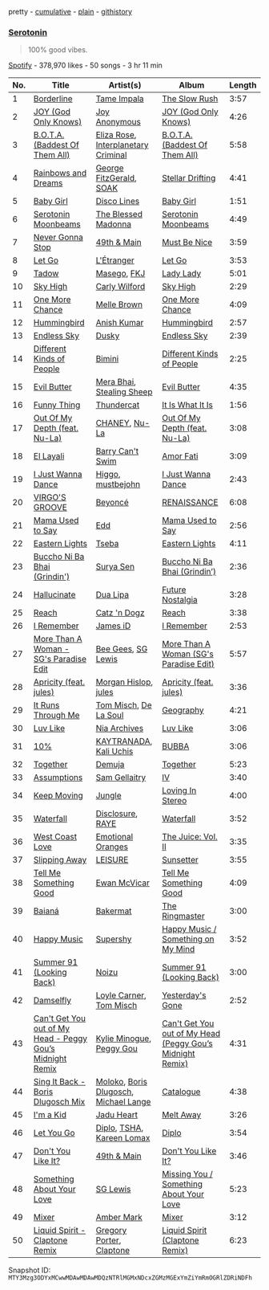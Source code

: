 pretty - [cumulative](/playlists/cumulative/37i9dQZF1DWYMroOc5KTTh.md) - [plain](/playlists/plain/37i9dQZF1DWYMroOc5KTTh) - [githistory](https://github.githistory.xyz/mackorone/spotify-playlist-archive/blob/main/playlists/plain/37i9dQZF1DWYMroOc5KTTh)

### [Serotonin](https://open.spotify.com/playlist/37i9dQZF1DWYMroOc5KTTh)

> 100% good vibes.

[Spotify](https://open.spotify.com/user/spotify) - 378,970 likes - 50 songs - 3 hr 11 min

| No. | Title | Artist(s) | Album | Length |
|---|---|---|---|---|
| 1 | [Borderline](https://open.spotify.com/track/5hM5arv9KDbCHS0k9uqwjr) | [Tame Impala](https://open.spotify.com/artist/5INjqkS1o8h1imAzPqGZBb) | [The Slow Rush](https://open.spotify.com/album/31qVWUdRrlb8thMvts0yYL) | 3:57 |
| 2 | [JOY \(God Only Knows\)](https://open.spotify.com/track/2gTF3yPxvDpW2EAYbOVeIt) | [Joy Anonymous](https://open.spotify.com/artist/3pK4EcflBpG1Kpmjk5LK2R) | [JOY \(God Only Knows\)](https://open.spotify.com/album/6g4DJWWISxd3PwUFM9sleU) | 4:26 |
| 3 | [B.O.T.A\. \(Baddest Of Them All\)](https://open.spotify.com/track/45bfH0GZvUyujIBiKRhXso) | [Eliza Rose](https://open.spotify.com/artist/4XC335ouK6pXyq4QiIb8bP), [Interplanetary Criminal](https://open.spotify.com/artist/6uJ51uV5rYzu1MJkC4CceI) | [B.O.T.A\. \(Baddest Of Them All\)](https://open.spotify.com/album/2lQgd3Svp1ZWAzZPLobAPK) | 5:58 |
| 4 | [Rainbows and Dreams](https://open.spotify.com/track/7skKYebcq4DBnVGJdanIGb) | [George FitzGerald](https://open.spotify.com/artist/3KOHpygRuo1ruQAbEneR3t), [SOAK](https://open.spotify.com/artist/4PLsMEk2DCRVlVL2a9aZAv) | [Stellar Drifting](https://open.spotify.com/album/10R86B7gmlS7yVf8IBx9uE) | 4:41 |
| 5 | [Baby Girl](https://open.spotify.com/track/2cSdAkzAf2T4j4aLvx4LLz) | [Disco Lines](https://open.spotify.com/artist/5Kmr0b3ip8g9P2i0dLTC3Z) | [Baby Girl](https://open.spotify.com/album/06SuoEMTpd5PGRVwuIpETC) | 1:51 |
| 6 | [Serotonin Moonbeams](https://open.spotify.com/track/0hJfuyUwtEYMlGgvr3nzz9) | [The Blessed Madonna](https://open.spotify.com/artist/4TvhRzxIL1le2PWCeUqxQw) | [Serotonin Moonbeams](https://open.spotify.com/album/1UTc8WInycl4tVgJ1yODaO) | 4:49 |
| 7 | [Never Gonna Stop](https://open.spotify.com/track/216LOkWfwFC0oI2ffMApMc) | [49th & Main](https://open.spotify.com/artist/0nnF48t4C8uqGS5HPnCN3F) | [Must Be Nice](https://open.spotify.com/album/6OofM4R1bZLZXrU1Pwr09L) | 3:59 |
| 8 | [Let Go](https://open.spotify.com/track/7qcSgxqwo2HWEKBHy7Rj6I) | [L'Étranger](https://open.spotify.com/artist/2dUL2pPThe3zZWRTWvGN9m) | [Let Go](https://open.spotify.com/album/3BDoH104fPr6Q2Qy1Oc2Bh) | 3:53 |
| 9 | [Tadow](https://open.spotify.com/track/51rPRW8NjxZoWPPjnRGzHw) | [Masego](https://open.spotify.com/artist/3ycxRkcZ67ALN3GQJ57Vig), [FKJ](https://open.spotify.com/artist/2FwDTncULUnmANIh7qKa5z) | [Lady Lady](https://open.spotify.com/album/2wqG59dVVQlJaxoO7N0LJt) | 5:01 |
| 10 | [Sky High](https://open.spotify.com/track/3zpeoc3FEhSnW7Ahfap0zd) | [Carly Wilford](https://open.spotify.com/artist/0kDLD7hkKb5cLyEMMi8iFN) | [Sky High](https://open.spotify.com/album/6xjZ4PntOsJF5jQStary0x) | 2:29 |
| 11 | [One More Chance](https://open.spotify.com/track/2fs9HGUstxf0r1nbUsX9pr) | [Melle Brown](https://open.spotify.com/artist/0sD8M4PoVLNDJ82fi6oG5e) | [One More Chance](https://open.spotify.com/album/0Br04dEwKsxbvjQnBKqKC5) | 4:09 |
| 12 | [Hummingbird](https://open.spotify.com/track/1umWAgRo8Fi7Az5fKFcQhA) | [Anish Kumar](https://open.spotify.com/artist/4pSMnAlD8JVEW3eZDuaQH8) | [Hummingbird](https://open.spotify.com/album/1kjyIelizf9o2QVpVpDt2z) | 2:57 |
| 13 | [Endless Sky](https://open.spotify.com/track/3oHOObxpYRdsRwVqizxWNM) | [Dusky](https://open.spotify.com/artist/5gqoUf9vKKv96b1c0GBKwu) | [Endless Sky](https://open.spotify.com/album/2gudZLuzUEnf5AXljy75vO) | 2:39 |
| 14 | [Different Kinds of People](https://open.spotify.com/track/3GEmPTpDTiPWyeHQVmYeMg) | [Bimini](https://open.spotify.com/artist/5QSfJ3Ny5A3AAmv2gg1pCk) | [Different Kinds of People](https://open.spotify.com/album/2vpi1QyC7RVqetk2sXYEb5) | 2:25 |
| 15 | [Evil Butter](https://open.spotify.com/track/1H6VUUUkJfS61xILe4Ly54) | [Mera Bhai](https://open.spotify.com/artist/4C8nlIoLPOidEuovsSBSqU), [Stealing Sheep](https://open.spotify.com/artist/3ghT43Gj41br25PvBCDS22) | [Evil Butter](https://open.spotify.com/album/3HPABO1zYO6djDsOWTEVh8) | 4:35 |
| 16 | [Funny Thing](https://open.spotify.com/track/1c5CllrZr45UBhWpIqM332) | [Thundercat](https://open.spotify.com/artist/4frXpPxQQZwbCu3eTGnZEw) | [It Is What It Is](https://open.spotify.com/album/59GRmAvlGs7KjLizFnV7Y9) | 1:56 |
| 17 | [Out Of My Depth \(feat\. Nu\-La\)](https://open.spotify.com/track/36QnWEgMhGqX40Jw3MuOZU) | [CHANEY](https://open.spotify.com/artist/2dUjApyXX9UqIsFGzoHyhX), [Nu\-La](https://open.spotify.com/artist/4yzrGOiPCcssfpKBT0bnHR) | [Out Of My Depth \(feat\. Nu\-La\)](https://open.spotify.com/album/4ucoXcuxkDJ7mkv4Mk5BRp) | 3:08 |
| 18 | [El Layali](https://open.spotify.com/track/51qw9DAEYn0RS23LtwZU84) | [Barry Can't Swim](https://open.spotify.com/artist/0vTVU0KH0CVzijsoKGsTPl) | [Amor Fati](https://open.spotify.com/album/67gwUv9SBJYgjhTnysFPU6) | 3:09 |
| 19 | [I Just Wanna Dance](https://open.spotify.com/track/4dJsbFmhri91euJQbhVqT8) | [Higgo](https://open.spotify.com/artist/0f1qSxprIDtLaJfIaEJb64), [mustbejohn](https://open.spotify.com/artist/5hgZ7PGI0EM2UfiWAIKdFc) | [I Just Wanna Dance](https://open.spotify.com/album/56zVapikmKNxBhX4Osw5ts) | 2:43 |
| 20 | [VIRGO'S GROOVE](https://open.spotify.com/track/0Fl4eWzVaMUOdXcOrj6F1q) | [Beyoncé](https://open.spotify.com/artist/6vWDO969PvNqNYHIOW5v0m) | [RENAISSANCE](https://open.spotify.com/album/6FJxoadUE4JNVwWHghBwnb) | 6:08 |
| 21 | [Mama Used to Say](https://open.spotify.com/track/5nBxSUHByokFink81qOwbx) | [Edd](https://open.spotify.com/artist/2yATHzEnQZ0nO5NCokVTmX) | [Mama Used to Say](https://open.spotify.com/album/1gYQbg0itVL6DyE4zA7oox) | 2:56 |
| 22 | [Eastern Lights](https://open.spotify.com/track/0pB9l6GPqjwH46cbxLAVnJ) | [Tseba](https://open.spotify.com/artist/5GDVlpxmmh7VMNQMVpxRjf) | [Eastern Lights](https://open.spotify.com/album/1uxm5mezOuEInR9LE7By5Z) | 4:11 |
| 23 | [Buccho Ni Ba Bhai \(Grindin'\)](https://open.spotify.com/track/6l4YeeXa8ptLDG1pFTialk) | [Surya Sen](https://open.spotify.com/artist/4hqsQ13aH4njud9LBg2Qap) | [Buccho Ni Ba Bhai \(Grindin’\)](https://open.spotify.com/album/1pymXwecUkhfq2alX9bCmS) | 2:36 |
| 24 | [Hallucinate](https://open.spotify.com/track/1nYeVF5vIBxMxfPoL0SIWg) | [Dua Lipa](https://open.spotify.com/artist/6M2wZ9GZgrQXHCFfjv46we) | [Future Nostalgia](https://open.spotify.com/album/7fJJK56U9fHixgO0HQkhtI) | 3:28 |
| 25 | [Reach](https://open.spotify.com/track/5Qh5dgVlsM9wAC8CczAq3G) | [Catz 'n Dogz](https://open.spotify.com/artist/5tYqFEuFELxnJZgGmmsfSh) | [Reach](https://open.spotify.com/album/4qfKKvcWUcxJLsw1CcRfiy) | 3:38 |
| 26 | [I Remember](https://open.spotify.com/track/4i2WXVsRASNJwwv6zKrJBj) | [James iD](https://open.spotify.com/artist/71DeYbYuvsHDJJYwIBfMBS) | [I Remember](https://open.spotify.com/album/08ymuFZ6OEEQrNuIs6YVcr) | 2:53 |
| 27 | [More Than A Woman \- SG's Paradise Edit](https://open.spotify.com/track/0L3XCv9i9IHs8cJEVhsJ3J) | [Bee Gees](https://open.spotify.com/artist/1LZEQNv7sE11VDY3SdxQeN), [SG Lewis](https://open.spotify.com/artist/0GG2cWaonE4JPrjcCCQ1EG) | [More Than A Woman \(SG's Paradise Edit\)](https://open.spotify.com/album/2iTmTEm55PIjLdYjDCKh96) | 5:57 |
| 28 | [Apricity \(feat\. jules\)](https://open.spotify.com/track/0WgPeBuFxnyiFiPt5gdsEL) | [Morgan Hislop](https://open.spotify.com/artist/1M1AEVIsxhvm4lAkuC2LyC), [jules](https://open.spotify.com/artist/38lbchSS1uIomHvHUNtJp9) | [Apricity \(feat\. jules\)](https://open.spotify.com/album/3wjEG5ukwncxnrMLtrBjRU) | 3:36 |
| 29 | [It Runs Through Me](https://open.spotify.com/track/0vMctOnb4YNIvbqgkbWNDy) | [Tom Misch](https://open.spotify.com/artist/1uiEZYehlNivdK3iQyAbye), [De La Soul](https://open.spotify.com/artist/1Z8ODXyhEBi3WynYw0Rya6) | [Geography](https://open.spotify.com/album/0hDnsNkxpMDZrpBlGjldtW) | 4:21 |
| 30 | [Luv Like](https://open.spotify.com/track/3cJSNe3eSkegr9dZsZxr6c) | [Nia Archives](https://open.spotify.com/artist/7BMR0fwtEvzGtK4rNGdoiQ) | [Luv Like](https://open.spotify.com/album/3dGdrMdedYlcSaijiU6AV3) | 3:06 |
| 31 | [10%](https://open.spotify.com/track/41SwdQIX8Hy2u6fuEDgvWr) | [KAYTRANADA](https://open.spotify.com/artist/6qgnBH6iDM91ipVXv28OMu), [Kali Uchis](https://open.spotify.com/artist/1U1el3k54VvEUzo3ybLPlM) | [BUBBA](https://open.spotify.com/album/5FQ4sOGqRWUA5wO20AwPcO) | 3:06 |
| 32 | [Together](https://open.spotify.com/track/3IZ5rlo8Vncz2lOAYnB2If) | [Demuja](https://open.spotify.com/artist/1LfqhJiCiHfVzrBOVaBXc1) | [Together](https://open.spotify.com/album/4fGsqupoBci4jYcuL59geK) | 5:23 |
| 33 | [Assumptions](https://open.spotify.com/track/4NczzeHBQPPDO0B9AAmB8d) | [Sam Gellaitry](https://open.spotify.com/artist/07UJz804RJxqNvxFXC3h9H) | [IV](https://open.spotify.com/album/53M9zXvxd0itS7VImk5i7R) | 3:40 |
| 34 | [Keep Moving](https://open.spotify.com/track/4rf0IVQDFjr27T4sgah5Pf) | [Jungle](https://open.spotify.com/artist/59oA5WbbQvomJz2BuRG071) | [Loving In Stereo](https://open.spotify.com/album/3xuvOKpNqynROqZt8Tvcfh) | 4:00 |
| 35 | [Waterfall](https://open.spotify.com/track/3X2Aw6bQ7TfMMKsTzjTlDg) | [Disclosure](https://open.spotify.com/artist/6nS5roXSAGhTGr34W6n7Et), [RAYE](https://open.spotify.com/artist/5KKpBU5eC2tJDzf0wmlRp2) | [Waterfall](https://open.spotify.com/album/2GDxorOmiV0k1LnoAoiTIi) | 3:52 |
| 36 | [West Coast Love](https://open.spotify.com/track/4NFD9ea0uH0MtoC30yNYE1) | [Emotional Oranges](https://open.spotify.com/artist/12trz2INGglrKMzLmg0y2C) | [The Juice: Vol\. II](https://open.spotify.com/album/6q8BNcH6wkWwWC0fGoJwkS) | 3:35 |
| 37 | [Slipping Away](https://open.spotify.com/track/07AbRgKmb5KfppwtZbZqDI) | [LEISURE](https://open.spotify.com/artist/7b04D0yLktCUpvxQBhmG7R) | [Sunsetter](https://open.spotify.com/album/2jzhUfQcf0ypdVTs5eViUU) | 3:55 |
| 38 | [Tell Me Something Good](https://open.spotify.com/track/5krhFNgUcYHwXlNPJJYzFM) | [Ewan McVicar](https://open.spotify.com/artist/4d2NUjh9ZrzG1ZZdhpSDKH) | [Tell Me Something Good](https://open.spotify.com/album/4tyukGQ3uDTgjLHxHZocH4) | 4:09 |
| 39 | [Baianá](https://open.spotify.com/track/3q9oTSo64CrjOiPwI4DbWE) | [Bakermat](https://open.spotify.com/artist/3MyFDtqB80WZvbtCZRsekM) | [The Ringmaster](https://open.spotify.com/album/6gVyolnWeV2RyvzxxFIvro) | 3:00 |
| 40 | [Happy Music](https://open.spotify.com/track/7uGpUhy4uf2UrHH7TyhM6C) | [Supershy](https://open.spotify.com/artist/2hk94pAZS1iYSqoICeTyh1) | [Happy Music / Something on My Mind](https://open.spotify.com/album/3UgxrgP8q9U0Zjz4t7PPGR) | 3:52 |
| 41 | [Summer 91 \(Looking Back\)](https://open.spotify.com/track/4FEcEwbE2vsqhxbTPtiNTL) | [Noizu](https://open.spotify.com/artist/3VRyybsQu0MDG0F2LBxnv7) | [Summer 91 \(Looking Back\)](https://open.spotify.com/album/4QCh5emLRWuIg8CUzprNXm) | 3:00 |
| 42 | [Damselfly](https://open.spotify.com/track/32sBVB5HmrwJ6e9g0S2BRL) | [Loyle Carner](https://open.spotify.com/artist/4oDjh8wNW5vDHyFRrDYC4k), [Tom Misch](https://open.spotify.com/artist/1uiEZYehlNivdK3iQyAbye) | [Yesterday's Gone](https://open.spotify.com/album/6wjryxtrKxzTZID9kyZUV5) | 2:52 |
| 43 | [Can't Get You out of My Head \- Peggy Gou’s Midnight Remix](https://open.spotify.com/track/1Rnx52PUuhrLrj306hOZHb) | [Kylie Minogue](https://open.spotify.com/artist/4RVnAU35WRWra6OZ3CbbMA), [Peggy Gou](https://open.spotify.com/artist/2mLA48B366zkELXYx7hcDN) | [Can't Get You out of My Head \(Peggy Gou’s Midnight Remix\)](https://open.spotify.com/album/046ZhN1OxrBDq9KSUQTzm3) | 4:31 |
| 44 | [Sing It Back \- Boris Dlugosch Mix](https://open.spotify.com/track/53qhh1kdcX4gRBShoW4LK8) | [Moloko](https://open.spotify.com/artist/4aaBjq7VqqQvpSF69GglvO), [Boris Dlugosch](https://open.spotify.com/artist/5mrwZhvK7J8K34cWeFG3ru), [Michael Lange](https://open.spotify.com/artist/0r3oYkStfoV3sVeoQ1vmtw) | [Catalogue](https://open.spotify.com/album/5sCp2ukwrtpYj5wGfMx78M) | 4:38 |
| 45 | [I'm a Kid](https://open.spotify.com/track/4RkQzVNxEt6JwOXCWolXsr) | [Jadu Heart](https://open.spotify.com/artist/7vjRpVXoecwKTEsrb9iscj) | [Melt Away](https://open.spotify.com/album/4aakJBO52AmbAK0sMy8blA) | 3:26 |
| 46 | [Let You Go](https://open.spotify.com/track/0KG7XrgM20KEmJrKsyFDAm) | [Diplo](https://open.spotify.com/artist/5fMUXHkw8R8eOP2RNVYEZX), [TSHA](https://open.spotify.com/artist/2kLa7JZu4Ijdz1Gle2khZh), [Kareen Lomax](https://open.spotify.com/artist/0Fb9qTWnjsB90xH3zWr4oa) | [Diplo](https://open.spotify.com/album/5pdR4YX2zWMXotdF034UYY) | 3:54 |
| 47 | [Don't You Like It?](https://open.spotify.com/track/6u0TL1wqLwuPDAjZeB95R4) | [49th & Main](https://open.spotify.com/artist/0nnF48t4C8uqGS5HPnCN3F) | [Don't You Like It?](https://open.spotify.com/album/77EPq9lvOSVw7zKgqwv2QV) | 3:46 |
| 48 | [Something About Your Love](https://open.spotify.com/track/7cujJQPxdHeDz5mKLmv0bu) | [SG Lewis](https://open.spotify.com/artist/0GG2cWaonE4JPrjcCCQ1EG) | [Missing You / Something About Your Love](https://open.spotify.com/album/0p5utqJGqhCnRCk2gMGHUA) | 5:23 |
| 49 | [Mixer](https://open.spotify.com/track/58pJZsMEPXmYX8gvXWyt3V) | [Amber Mark](https://open.spotify.com/artist/0tbeZu9lv8YEKSQ9tZSslu) | [Mixer](https://open.spotify.com/album/6xPqva9kzYP8usdKOUiHdn) | 3:12 |
| 50 | [Liquid Spirit \- Claptone Remix](https://open.spotify.com/track/6wp5tGVNQYpKJPo1s3WUEY) | [Gregory Porter](https://open.spotify.com/artist/06nevPmNVfWUXyZkccahL8), [Claptone](https://open.spotify.com/artist/4mncDFjVLUa3s025Tct3Ry) | [Liquid Spirit \(Claptone Remix\)](https://open.spotify.com/album/2IeDDT5i132tRkKHrdfWS2) | 6:23 |

Snapshot ID: `MTY3Mzg3ODYxMCwwMDAwMDAwMDQzNTRlMGMxNDcxZGMzMGExYmZiYmRmOGRlZDRiNDFh`
